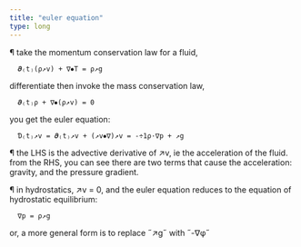 ```yaml
---
title: "euler equation"
type: long
---
```


¶ take the momentum conservation law for a fluid,
  ```
    𝝏₍t₎(ρ↗v) + ∇⦁T = ρ↗g
  ```
  differentiate then invoke the mass conservation law,
  ```
    𝝏₍t₎ρ + ∇⦁(ρ↗v) = 0
  ```
  you get the euler equation:
  ```
    Ɗ₍t₎↗v = 𝝏₍t₎↗v + (↗v⦁∇)↗v = -÷1ρ·∇p + ↗g
  ```

¶ the LHS is the advective derivative of ↗v, ie the acceleration of the fluid. 
  from the RHS, you can see there are two terms that cause the acceleration: 
  gravity, and the pressure gradient.

¶ in hydrostatics, ↗v = 0, and the euler equation reduces to the equation of 
  hydrostatic equilibrium:
  ```
    ∇p = ρ↗g
  ```
  or, a more general form is to replace ˝↗g˝ with ˝-∇φ˝

